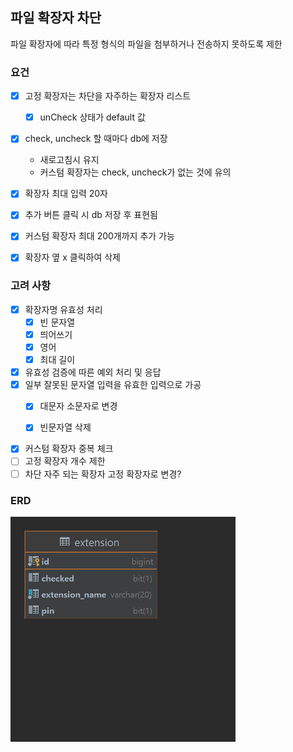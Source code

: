 ## 파일 확장자 차단
파일 확장자에 따라 특정 형식의 파일을 첨부하거나 전송하지 못하도록 제한

### 요건
- [x] 고정 확장자는 차단을 자주하는 확장자 리스트
    - [x] unCheck 상태가 default 값
- [x] check, uncheck 할 때마다 db에 저장
    - 새로고침시 유지
    - 커스텀 확장자는 check, uncheck가 없는 것에 유의

- [x] 확장자 최대 입력 20자
- [x] 추가 버튼 클릭 시 db 저장 후 표현됨

- [x] 커스텀 확장자 최대 200개까지 추가 가능
- [x] 확장자 옆 x 클릭하여 삭제

### 고려 사항
- [x] 확장자명 유효성 처리
  - [x] 빈 문자열
  - [x] 띄어쓰기
  - [x] 영어
  - [x] 최대 길이
- [x] 유효성 검증에 따른 예외 처리 및 응답
- [x] 일부 잘못된 문자열 입력을 유효한 입력으로 가공
  - [x] 대문자 소문자로 변경
  - [x] 빈문자열 삭제
  
  
- [x] 커스텀 확장자 중복 체크
- [ ] 고정 확장자 개수 제한
- [ ] 차단 자주 되는 확장자 고정 확장자로 변경?

### ERD
<img src="ERD.png" width="360">
